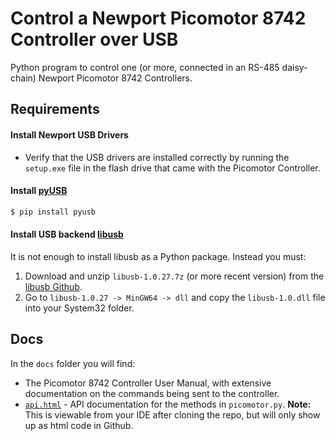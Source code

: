 # Control a Newport Picomotor 8742 Controller over USB

Python program to control one (or more, connected in an RS-485 daisy-chain) Newport Picomotor 8742 Controllers.

## Requirements
#### Install Newport USB Drivers
- Verify that the USB drivers are installed correctly by running the ```setup.exe``` file in the flash drive that came with the Picomotor Controller.

#### Install [pyUSB](https://github.com/pyusb/pyusb/blob/master/docs/tutorial.rst)
```bash
$ pip install pyusb
```

#### Install USB backend [libusb](https://libusb.info/)
It is not enough to install libusb as a Python package. Instead you must:
1. Download and unzip ```libusb-1.0.27.7z``` (or more recent version) from the [libusb Github](https://github.com/libusb/libusb/releases).
2. Go to ```libusb-1.0.27 -> MinGW64 -> dll``` and copy the ```libusb-1.0.dll``` file into your System32 folder.

## Docs
In the ```docs``` folder you will find:
- The Picomotor 8742 Controller User Manual, with extensive documentation on the commands being sent to the controller.
- [```api.html```](docs/api.html) - API documentation for the methods in ```picomotor.py```. **Note:** This is viewable from your IDE after cloning the repo, but will only show up as html code in Github.